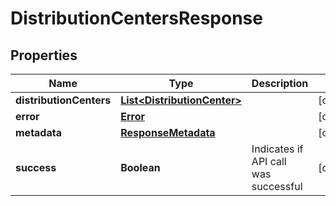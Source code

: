 
# DistributionCentersResponse

## Properties
Name | Type | Description | Notes
------------ | ------------- | ------------- | -------------
**distributionCenters** | [**List&lt;DistributionCenter&gt;**](DistributionCenter.md) |  |  [optional]
**error** | [**Error**](Error.md) |  |  [optional]
**metadata** | [**ResponseMetadata**](ResponseMetadata.md) |  |  [optional]
**success** | **Boolean** | Indicates if API call was successful |  [optional]



